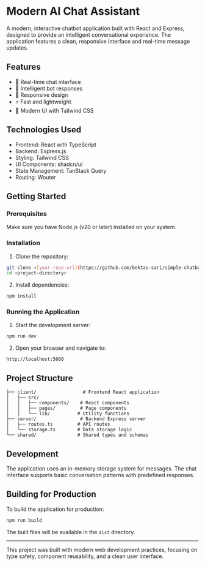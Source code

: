 # Modern AI Chat Assistant

A modern, interactive chatbot application built with React and Express, designed to provide an intelligent conversational experience. The application features a clean, responsive interface and real-time message updates.

## Features

- 💬 Real-time chat interface
- 🤖 Intelligent bot responses
- 📱 Responsive design
- ⚡ Fast and lightweight
- 🎨 Modern UI with Tailwind CSS

## Technologies Used

- Frontend: React with TypeScript
- Backend: Express.js
- Styling: Tailwind CSS
- UI Components: shadcn/ui
- State Management: TanStack Query
- Routing: Wouter

## Getting Started

### Prerequisites

Make sure you have Node.js (v20 or later) installed on your system.

### Installation

1. Clone the repository:
```bash
git clone <[your-repo-url](https://github.com/bektas-sari/simple-chatbot)>
cd <project-directory>
```

2. Install dependencies:
```bash
npm install
```

### Running the Application

1. Start the development server:
```bash
npm run dev
```

2. Open your browser and navigate to:
```
http://localhost:5000
```

## Project Structure

```
├── client/                 # Frontend React application
│   ├── src/
│   │   ├── components/    # React components
│   │   ├── pages/         # Page components
│   │   └── lib/          # Utility functions
├── server/                # Backend Express server
│   ├── routes.ts         # API routes
│   └── storage.ts        # Data storage logic
└── shared/               # Shared types and schemas
```

## Development

The application uses an in-memory storage system for messages. The chat interface supports basic conversation patterns with predefined responses.

## Building for Production

To build the application for production:

```bash
npm run build
```

The built files will be available in the `dist` directory.

---

This project was built with modern web development practices, focusing on type safety, component reusability, and a clean user interface.



